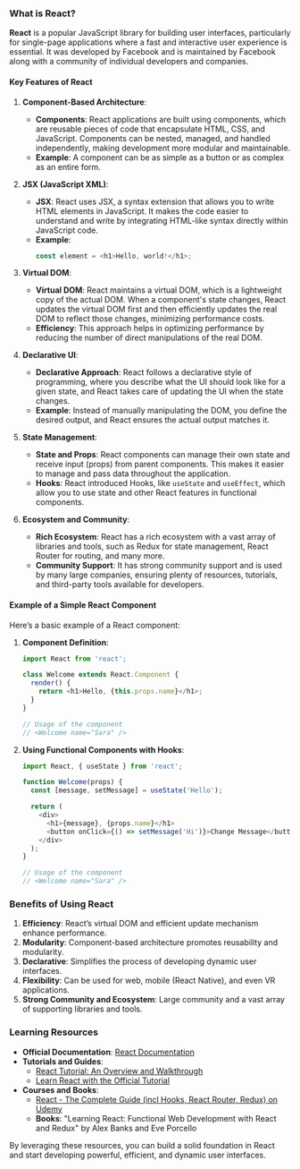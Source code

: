 ### What is React?

**React** is a popular JavaScript library for building user interfaces, particularly for single-page applications where a fast and interactive user experience is essential. It was developed by Facebook and is maintained by Facebook along with a community of individual developers and companies.

#### **Key Features of React**

1. **Component-Based Architecture**:
   - **Components**: React applications are built using components, which are reusable pieces of code that encapsulate HTML, CSS, and JavaScript. Components can be nested, managed, and handled independently, making development more modular and maintainable.
   - **Example**: A component can be as simple as a button or as complex as an entire form.

2. **JSX (JavaScript XML)**:
   - **JSX**: React uses JSX, a syntax extension that allows you to write HTML elements in JavaScript. It makes the code easier to understand and write by integrating HTML-like syntax directly within JavaScript code.
   - **Example**:
     ```javascript
     const element = <h1>Hello, world!</h1>;
     ```

3. **Virtual DOM**:
   - **Virtual DOM**: React maintains a virtual DOM, which is a lightweight copy of the actual DOM. When a component's state changes, React updates the virtual DOM first and then efficiently updates the real DOM to reflect those changes, minimizing performance costs.
   - **Efficiency**: This approach helps in optimizing performance by reducing the number of direct manipulations of the real DOM.

4. **Declarative UI**:
   - **Declarative Approach**: React follows a declarative style of programming, where you describe what the UI should look like for a given state, and React takes care of updating the UI when the state changes.
   - **Example**: Instead of manually manipulating the DOM, you define the desired output, and React ensures the actual output matches it.

5. **State Management**:
   - **State and Props**: React components can manage their own state and receive input (props) from parent components. This makes it easier to manage and pass data throughout the application.
   - **Hooks**: React introduced Hooks, like `useState` and `useEffect`, which allow you to use state and other React features in functional components.

6. **Ecosystem and Community**:
   - **Rich Ecosystem**: React has a rich ecosystem with a vast array of libraries and tools, such as Redux for state management, React Router for routing, and many more.
   - **Community Support**: It has strong community support and is used by many large companies, ensuring plenty of resources, tutorials, and third-party tools available for developers.

#### **Example of a Simple React Component**

Here’s a basic example of a React component:

1. **Component Definition**:
   ```javascript
   import React from 'react';

   class Welcome extends React.Component {
     render() {
       return <h1>Hello, {this.props.name}</h1>;
     }
   }

   // Usage of the component
   // <Welcome name="Sara" />
   ```

2. **Using Functional Components with Hooks**:
   ```javascript
   import React, { useState } from 'react';

   function Welcome(props) {
     const [message, setMessage] = useState('Hello');

     return (
       <div>
         <h1>{message}, {props.name}</h1>
         <button onClick={() => setMessage('Hi')}>Change Message</button>
       </div>
     );
   }

   // Usage of the component
   // <Welcome name="Sara" />
   ```

### Benefits of Using React

1. **Efficiency**: React’s virtual DOM and efficient update mechanism enhance performance.
2. **Modularity**: Component-based architecture promotes reusability and modularity.
3. **Declarative**: Simplifies the process of developing dynamic user interfaces.
4. **Flexibility**: Can be used for web, mobile (React Native), and even VR applications.
5. **Strong Community and Ecosystem**: Large community and a vast array of supporting libraries and tools.

### Learning Resources

- **Official Documentation**: [React Documentation](https://reactjs.org/docs/getting-started.html)
- **Tutorials and Guides**:
  - [React Tutorial: An Overview and Walkthrough](https://www.taniarascia.com/getting-started-with-react/)
  - [Learn React with the Official Tutorial](https://reactjs.org/tutorial/tutorial.html)
- **Courses and Books**:
  - [React - The Complete Guide (incl Hooks, React Router, Redux) on Udemy](https://www.udemy.com/course/react-the-complete-guide-incl-redux/)
  - **Books**: "Learning React: Functional Web Development with React and Redux" by Alex Banks and Eve Porcello

By leveraging these resources, you can build a solid foundation in React and start developing powerful, efficient, and dynamic user interfaces.